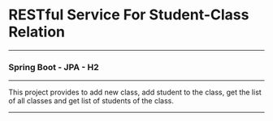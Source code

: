 # RESTful Service For Student-Class Relation
___
### Spring Boot - JPA - H2

---
This project provides to add new class, add student to the class, get the list of all classes and get list of students of the class.
___

